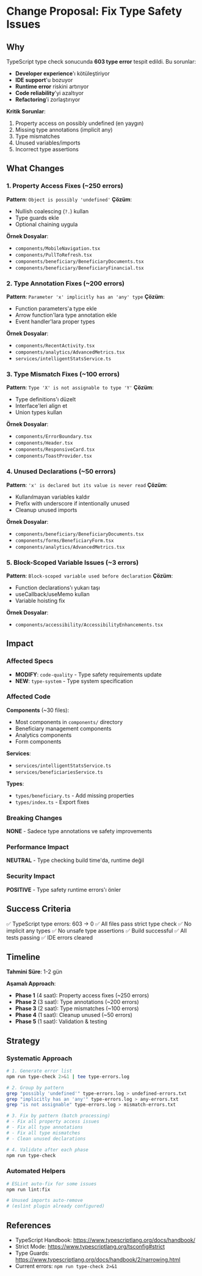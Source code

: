 # Change Proposal: Fix Type Safety Issues

## Why

TypeScript type check sonucunda **603 type error** tespit edildi. Bu sorunlar:

- **Developer experience**'ı kötüleştiriyor
- **IDE support**'u bozuyor  
- **Runtime error** riskini artırıyor
- **Code reliability**'yi azaltıyor
- **Refactoring**'i zorlaştırıyor

**Kritik Sorunlar**:
1. Property access on possibly undefined (en yaygın)
2. Missing type annotations (implicit any)
3. Type mismatches
4. Unused variables/imports
5. Incorrect type assertions

## What Changes

### 1. Property Access Fixes (~250 errors)
**Pattern**: `Object is possibly 'undefined'`
**Çözüm**: 
- Nullish coalescing (`?.`) kullan
- Type guards ekle
- Optional chaining uygula

**Örnek Dosyalar**:
- `components/MobileNavigation.tsx`
- `components/PullToRefresh.tsx`
- `components/beneficiary/BeneficiaryDocuments.tsx`
- `components/beneficiary/BeneficiaryFinancial.tsx`

### 2. Type Annotation Fixes (~200 errors)
**Pattern**: `Parameter 'x' implicitly has an 'any' type`
**Çözüm**:
- Function parameters'a type ekle
- Arrow function'lara type annotation ekle
- Event handler'lara proper types

**Örnek Dosyalar**:
- `components/RecentActivity.tsx`
- `components/analytics/AdvancedMetrics.tsx`
- `services/intelligentStatsService.ts`

### 3. Type Mismatch Fixes (~100 errors)
**Pattern**: `Type 'X' is not assignable to type 'Y'`
**Çözüm**:
- Type definitions'ı düzelt
- Interface'leri align et
- Union types kullan

**Örnek Dosyalar**:
- `components/ErrorBoundary.tsx`
- `components/Header.tsx`
- `components/ResponsiveCard.tsx`
- `components/ToastProvider.tsx`

### 4. Unused Declarations (~50 errors)
**Pattern**: `'x' is declared but its value is never read`
**Çözüm**:
- Kullanılmayan variables kaldır
- Prefix with underscore if intentionally unused
- Cleanup unused imports

**Örnek Dosyalar**:
- `components/beneficiary/BeneficiaryDocuments.tsx`
- `components/forms/BeneficiaryForm.tsx`
- `components/analytics/AdvancedMetrics.tsx`

### 5. Block-Scoped Variable Issues (~3 errors)
**Pattern**: `Block-scoped variable used before declaration`
**Çözüm**:
- Function declarations'ı yukarı taşı
- useCallback/useMemo kullan
- Variable hoisting fix

**Örnek Dosyalar**:
- `components/accessibility/AccessibilityEnhancements.tsx`

## Impact

### Affected Specs
- **MODIFY**: `code-quality` - Type safety requirements update
- **NEW**: `type-system` - Type system specification

### Affected Code
**Components** (~30 files):
- Most components in `components/` directory
- Beneficiary management components
- Analytics components
- Form components

**Services**:
- `services/intelligentStatsService.ts`
- `services/beneficiariesService.ts`

**Types**:
- `types/beneficiary.ts` - Add missing properties
- `types/index.ts` - Export fixes

### Breaking Changes
**NONE** - Sadece type annotations ve safety improvements

### Performance Impact
**NEUTRAL** - Type checking build time'da, runtime değil

### Security Impact  
**POSITIVE** - Type safety runtime errors'ı önler

## Success Criteria

✅ TypeScript type errors: 603 → 0
✅ All files pass strict type check
✅ No implicit any types
✅ No unsafe type assertions
✅ Build successful
✅ All tests passing
✅ IDE errors cleared

## Timeline

**Tahmini Süre**: 1-2 gün

**Aşamalı Approach**:
- **Phase 1** (4 saat): Property access fixes (~250 errors)
- **Phase 2** (3 saat): Type annotations (~200 errors)
- **Phase 3** (2 saat): Type mismatches (~100 errors)
- **Phase 4** (1 saat): Cleanup unused (~50 errors)
- **Phase 5** (1 saat): Validation & testing

## Strategy

### Systematic Approach
```bash
# 1. Generate error list
npm run type-check 2>&1 | tee type-errors.log

# 2. Group by pattern
grep "possibly 'undefined'" type-errors.log > undefined-errors.txt
grep "implicitly has an 'any'" type-errors.log > any-errors.txt
grep "is not assignable" type-errors.log > mismatch-errors.txt

# 3. Fix by pattern (batch processing)
# - Fix all property access issues
# - Fix all type annotations
# - Fix all type mismatches
# - Clean unused declarations

# 4. Validate after each phase
npm run type-check
```

### Automated Helpers
```bash
# ESLint auto-fix for some issues
npm run lint:fix

# Unused imports auto-remove
# (eslint plugin already configured)
```

## References

- TypeScript Handbook: https://www.typescriptlang.org/docs/handbook/
- Strict Mode: https://www.typescriptlang.org/tsconfig#strict
- Type Guards: https://www.typescriptlang.org/docs/handbook/2/narrowing.html
- Current errors: `npm run type-check 2>&1`

